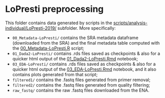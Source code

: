 # LoPresti preprocessing

This folder contains data generated by scripts in the [scripts/analysis-individual/LoPresti-2019/](../../../scripts/analysis-individual/LoPresti-2019/) subfolder. More specifically:
- `00_Metadata-LoPresti/` contains the SRA metadata dataframe (downloaded from the SRA) and the final metadata table computed with the [00_Metadata-LoPresti.R](../../../scripts/analysis-individual/LoPresti-2019/00_Metadata-LoPresti.R) script;
- `01_Dada2-LoPresti/` contains .rds files saved as checkpoints & also for a quicker html output of the [01_Dada2-LoPresti.Rmd](../../../scripts/analysis-individual/LoPresti-2019/01_Dada2-LoPresti.Rmd) notebook;
- `03_EDA-LoPresti/` contains .rds files saved as checkpoints & also for a quicker html output of the [03_EDA-LoPresti.Rmd](../../../scripts/analysis-individual/LoPresti-2019/03_EDA-LoPresti.Rmd) notebook, and it also contains plots generated from that script;
- `filtered1/` contains the .fastq files generated from primer removal;
- `filtered2/` contains the .fastq files generated from quality filtering;
- `raw_fastq/` contains the raw .fastq files downloaded from the ENA.
